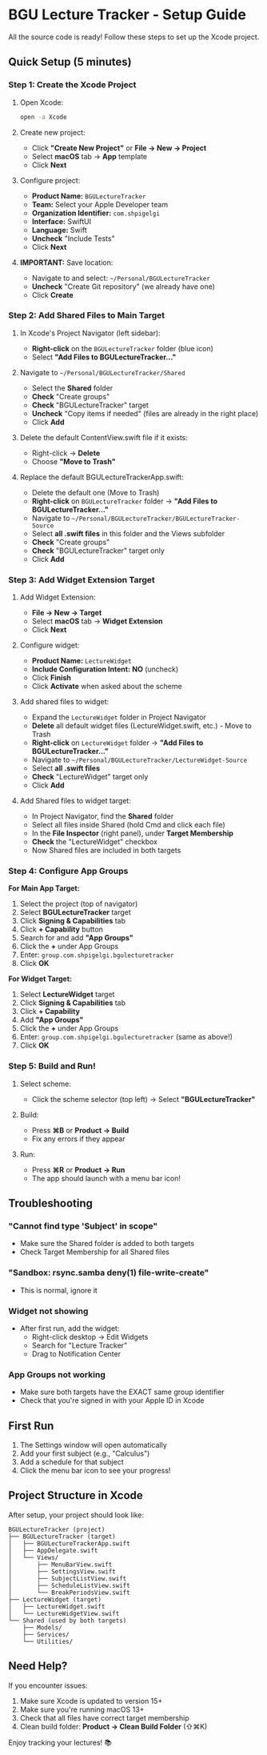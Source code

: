 # BGU Lecture Tracker - Setup Guide

All the source code is ready! Follow these steps to set up the Xcode project.

## Quick Setup (5 minutes)

### Step 1: Create the Xcode Project

1. Open Xcode:
   ```bash
   open -a Xcode
   ```

2. Create new project:
   - Click **"Create New Project"** or **File → New → Project**
   - Select **macOS** tab → **App** template
   - Click **Next**

3. Configure project:
   - **Product Name:** `BGULectureTracker`
   - **Team:** Select your Apple Developer team
   - **Organization Identifier:** `com.shpigelgi`
   - **Interface:** SwiftUI
   - **Language:** Swift
   - **Uncheck** "Include Tests"
   - Click **Next**

4. **IMPORTANT:** Save location:
   - Navigate to and select: `~/Personal/BGULectureTracker`
   - **Uncheck** "Create Git repository" (we already have one)
   - Click **Create**

### Step 2: Add Shared Files to Main Target

1. In Xcode's Project Navigator (left sidebar):
   - **Right-click** on the `BGULectureTracker` folder (blue icon)
   - Select **"Add Files to BGULectureTracker..."**

2. Navigate to `~/Personal/BGULectureTracker/Shared`
   - Select the **Shared** folder
   - **Check** "Create groups"
   - **Check** "BGULectureTracker" target
   - **Uncheck** "Copy items if needed" (files are already in the right place)
   - Click **Add**

3. Delete the default ContentView.swift file if it exists:
   - Right-click → **Delete**
   - Choose **"Move to Trash"**

4. Replace the default BGULectureTrackerApp.swift:
   - Delete the default one (Move to Trash)
   - **Right-click** on `BGULectureTracker` folder → **"Add Files to BGULectureTracker..."**
   - Navigate to `~/Personal/BGULectureTracker/BGULectureTracker-Source`
   - Select **all .swift files** in this folder and the Views subfolder
   - **Check** "Create groups"
   - **Check** "BGULectureTracker" target only
   - Click **Add**

### Step 3: Add Widget Extension Target

1. Add Widget Extension:
   - **File → New → Target**
   - Select **macOS** tab → **Widget Extension**
   - Click **Next**

2. Configure widget:
   - **Product Name:** `LectureWidget`
   - **Include Configuration Intent:** **NO** (uncheck)
   - Click **Finish**
   - Click **Activate** when asked about the scheme

3. Add shared files to widget:
   - Expand the `LectureWidget` folder in Project Navigator
   - **Delete** all default widget files (LectureWidget.swift, etc.) - Move to Trash
   - **Right-click** on `LectureWidget` folder → **"Add Files to BGULectureTracker..."**
   - Navigate to `~/Personal/BGULectureTracker/LectureWidget-Source`
   - Select **all .swift files**
   - **Check** "LectureWidget" target only
   - Click **Add**

4. Add Shared files to widget target:
   - In Project Navigator, find the **Shared** folder
   - Select all files inside Shared (hold Cmd and click each file)
   - In the **File Inspector** (right panel), under **Target Membership**
   - **Check** the "LectureWidget" checkbox
   - Now Shared files are included in both targets

### Step 4: Configure App Groups

**For Main App Target:**
1. Select the project (top of navigator)
2. Select **BGULectureTracker** target
3. Click **Signing & Capabilities** tab
4. Click **+ Capability** button
5. Search for and add **"App Groups"**
6. Click the **+** under App Groups
7. Enter: `group.com.shpigelgi.bgulecturetracker`
8. Click **OK**

**For Widget Target:**
1. Select **LectureWidget** target
2. Click **Signing & Capabilities** tab
3. Click **+ Capability**
4. Add **"App Groups"**
5. Click the **+** under App Groups
6. Enter: `group.com.shpigelgi.bgulecturetracker` (same as above!)
7. Click **OK**

### Step 5: Build and Run!

1. Select scheme:
   - Click the scheme selector (top left) → Select **"BGULectureTracker"**

2. Build:
   - Press **⌘B** or **Product → Build**
   - Fix any errors if they appear

3. Run:
   - Press **⌘R** or **Product → Run**
   - The app should launch with a menu bar icon!

## Troubleshooting

### "Cannot find type 'Subject' in scope"
- Make sure the Shared folder is added to both targets
- Check Target Membership for all Shared files

### "Sandbox: rsync.samba deny(1) file-write-create"
- This is normal, ignore it

### Widget not showing
- After first run, add the widget:
  - Right-click desktop → Edit Widgets
  - Search for "Lecture Tracker"
  - Drag to Notification Center

### App Groups not working
- Make sure both targets have the EXACT same group identifier
- Check that you're signed in with your Apple ID in Xcode

## First Run

1. The Settings window will open automatically
2. Add your first subject (e.g., "Calculus")
3. Add a schedule for that subject
4. Click the menu bar icon to see your progress!

## Project Structure in Xcode

After setup, your project should look like:

```
BGULectureTracker (project)
├── BGULectureTracker (target)
│   ├── BGULectureTrackerApp.swift
│   ├── AppDelegate.swift
│   └── Views/
│       ├── MenuBarView.swift
│       ├── SettingsView.swift
│       ├── SubjectListView.swift
│       ├── ScheduleListView.swift
│       └── BreakPeriodsView.swift
├── LectureWidget (target)
│   ├── LectureWidget.swift
│   └── LectureWidgetView.swift
└── Shared (used by both targets)
    ├── Models/
    ├── Services/
    └── Utilities/
```

## Need Help?

If you encounter issues:
1. Make sure Xcode is updated to version 15+
2. Make sure you're running macOS 13+
3. Check that all files have correct target membership
4. Clean build folder: **Product → Clean Build Folder** (⇧⌘K)

Enjoy tracking your lectures! 📚
